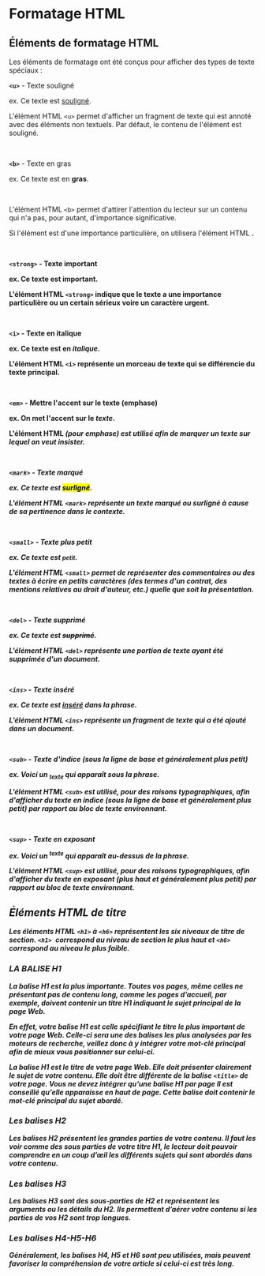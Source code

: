 # Formatage HTML

## Éléments de formatage HTML

Les éléments de formatage ont été conçus pour afficher des types de texte spéciaux :

**`<u>`** - Texte souligné

ex. Ce texte est <u>souligné</u>.

L'élément HTML `<u>` permet d'afficher un fragment de texte qui est annoté avec des éléments non textuels. Par défaut, le contenu de l'élément est souligné.

<br>

**`<b>`** - Texte en gras

ex. Ce texte est en **gras**.

<br>

L'élément HTML `<b>` permet d'attirer l'attention du lecteur sur un contenu qui n'a pas, pour autant, d'importance significative.

Si l'élément est d'une importance particulière, on utilisera l'élément HTML <strong>.

<br>

**`<strong>`** - Texte important

ex. Ce texte est <strong>important</strong>.

L'élément HTML `<strong>` indique que le texte a une importance particulière ou un certain sérieux voire un caractère urgent.

<br>

**`<i>`** - Texte en italique

ex. Ce texte est en *italique*.

L'élément HTML `<i>` représente un morceau de texte qui se différencie du texte principal.

<br>

**`<em>`** - Mettre l'accent sur le texte (emphase)

ex. On met l'accent sur le <em>texte</em>.

L'élément HTML <em> (pour emphase) est utilisé afin de marquer un texte sur lequel on veut insister.

<br>

**`<mark>`** - Texte marqué

ex. Ce texte est <mark>surligné</mark>.

L'élément HTML `<mark>` représente un texte marqué ou surligné à cause de sa pertinence dans le contexte.

<br>

**`<small>`** - Texte plus petit

ex. Ce texte est <small>petit</small>.

L'élément HTML `<small>` permet de représenter des commentaires ou des textes à écrire en petits caractères (des termes d'un contrat, des mentions relatives au droit d'auteur, etc.) quelle que soit la présentation.

<br>

**`<del>`** - Texte supprimé

ex. Ce texte est <del>supprimé</del>.

L'élément HTML `<del>` représente une portion de texte ayant été supprimée d'un document.

<br>

**`<ins>`** - Texte inséré

ex. Ce texte est <ins>inséré</ins> dans la phrase.

L'élément HTML `<ins>` représente un fragment de texte qui a été ajouté dans un document.

<br>

`<sub>` - Texte d'indice (sous la ligne de base et généralement plus petit)

ex. Voici un <sub>texte</sub> qui apparaît sous la phrase.

L'élément HTML `<sub>` est utilisé, pour des raisons typographiques, afin d'afficher du texte en indice (sous la ligne de base et généralement plus petit) par rapport au bloc de texte environnant.

<br>

`<sup>` - Texte en exposant

ex. Voici un <sup>texte</sup> qui apparaît au-dessus de la phrase.

L'élément HTML `<sup>` est utilisé, pour des raisons typographiques, afin d'afficher du texte en exposant (plus haut et généralement plus petit) par rapport au bloc de texte environnant.

## Éléments HTML de titre
Les éléments HTML `<h1>` à `<h6>` représentent les six niveaux de titre de section. `<h1> `correspond au niveau de section le plus haut et `<h6>` correspond au niveau le plus faible.

### LA BALISE H1

La balise H1 est la plus importante. Toutes vos pages, même celles ne présentant pas de contenu long, comme les pages d’accueil, par exemple, doivent contenir un titre H1 indiquant le sujet principal de la page Web.

En effet, votre balise H1 est celle spécifiant le titre le plus important de votre page Web. Celle-ci sera une des balises les plus analysées par les moteurs de recherche, veillez donc à y intégrer votre mot-clé principal afin de mieux vous positionner sur celui-ci.

La balise H1 est le titre de votre page Web. Elle doit présenter clairement le sujet de votre contenu.
Elle doit être différente de la balise `<title>` de votre page.
Vous ne devez intégrer qu’une balise H1 par page
Il est conseillé qu’elle apparaisse en haut de page.
Cette balise doit contenir le mot-clé principal du sujet abordé.

### Les balises H2

Les balises H2 présentent les grandes parties de votre contenu. Il faut les voir comme des sous parties de votre titre H1, le lecteur doit pouvoir comprendre en un coup d’œil les différents sujets qui sont abordés dans votre contenu.

### Les balises H3

Les balises H3 sont des sous-parties de H2 et représentent les arguments ou les détails du H2. Ils permettent d’aérer votre contenu si les parties de vos H2 sont trop longues.

### Les balises H4-H5-H6

Généralement, les balises H4, H5 et H6 sont peu utilisées, mais peuvent favoriser la compréhension de votre article si celui-ci est très long.
